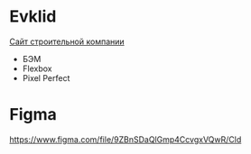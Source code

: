 # Evklid
<a href="https://messiah-source.github.io/Evklid/">Сайт строительной компании</a>

- БЭМ
- Flexbox
- Pixel Perfect

# Figma
https://www.figma.com/file/9ZBnSDaQlGmp4CcvgxVQwR/Cld

